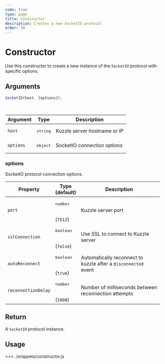 ```yaml
---
code: true
type: page
title: Constructor
description: Creates a new SocketIO protocol
order: 50
---
```


# Constructor

Use this constructor to create a new instance of the `SocketIO` protocol with specific options.

## Arguments

```javascript
SocketIO(host, [options]);
```

<br/>

| Argument  | Type              | Description                  |
| --------- | ----------------- | ---------------------------- |
| `host`    | <pre>string</pre> | Kuzzle server hostname or IP |
| `options` | <pre>object</pre> | SocketIO connection options  |

### options

SocketIO protocol connection options.

| Property            | Type<br/>(default)               | Description                                                    |
| ------------------- | -------------------------------- | -------------------------------------------------------------- |
| `port`              | <pre>number</pre><br/>(`7512`)   | Kuzzle server port                                             |
| `sslConnection`     | <pre>boolean</pre><br/>(`false`) | Use SSL to connect to Kuzzle server                            |
| `autoReconnect`     | <pre>boolean</pre><br/>(`true`)  | Automatically reconnect to kuzzle after a `disconnected` event |
| `reconnectionDelay` | <pre>number</pre><br/>(`1000`)   | Number of milliseconds between reconnection attempts           |

## Return

A `SocketIO` protocol instance.

## Usage

<<< ./snippets/constructor.js
